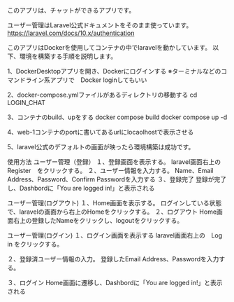 このアプリは、チャットができるアプリです。

ユーザー管理はLaravel公式ドキュメントをそのまま使っています。
https://laravel.com/docs/10.x/authentication


このアプリはDockerを使用してコンテナの中でlaravelを動かしています。
以下、環境を構築する手順を説明します。

1、DockerDesktopアプリを開き、Dockerにログインする
    ※ターミナルなどのコマンドライン系アプリで　Docker loginしてもいい

2、docker-compose.ymlファイルがあるディレクトリの移動する
    cd LOGIN_CHAT

3、コンテナのbuild、upをする
    docker compose build
    docker compose up -d

4、web-1コンテナのportに書いてあるurlにlocaolhostで表示させる

5、laravel公式のデフォルトの画面が映ったら環境構築は成功です。

使用方法
ユーザー管理（登録）
１、登録画面を表示する。
laravel画面右上の　Register　をクリックする。
２、ユーザー情報を入力する。
Name、Email Address、Password、Confirm Passwordを入力する
３、登録完了
登録が完了し、Dashbordに「You are logged in!」と表示される

ユーザー管理(ログアウト)
１、Home画面を表示する。
ログインしている状態で、laravelの画面から右上のHomeをクリックする。
２、ログアウト
Home画面右上の登録したNameをクリックし、logoutをクリックする。

ユーザー管理(ログイン)
１、ログイン画面を表示する
laravel画面右上の　Log in をクリックする。

２、登録済ユーザー情報の入力。
登録したEmail Address、Passwordを入力する。

３、ログイン
Home画面に遷移し、Dashbordに「You are logged in!」と表示される
